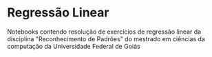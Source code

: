 # Regressão Linear
Notebooks contendo resolução de exercícios de regressão linear da disciplina  "Reconhecimento de Padrões" do mestrado em ciências da computação da Universidade Federal de Goiás
